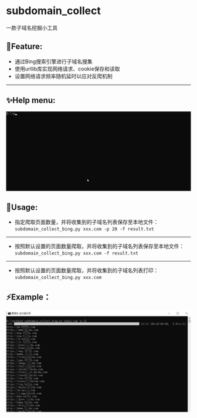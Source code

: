 # subdomain_collect
一款子域名挖掘小工具
## 👋Feature:

- 通过Bing搜索引擎进行子域名搜集
- 使用urllib库实现网络请求、cookie保存和读取
- 设置网络请求频率随机延时以应对反爬机制
***
##  ✨Help menu:
![Help_Menu](https://github.com/Afl0wer/subdomain_collect/blob/main/help_menu.gif "Help Menu")  
## 🚀Usage:
- 指定爬取页面数量，并将收集到的子域名列表保存至本地文件：  
`subdomain_collect_bing.py xxx.com -p 20 -f result.txt`
---
- 按照默认设置的页面数量爬取，并将收集到的子域名列表保存至本地文件：  
`subdomain_collect_bing.py xxx.com -f result.txt`
---
- 按照默认设置的页面数量爬取，并将收集到的子域名列表打印：  
`subdomain_collect_bing.py xxx.com`
## ⚡️Example：
![example_image](https://github.com/Afl0wer/subdomain_collect/blob/main/example_image.png "example image")  



